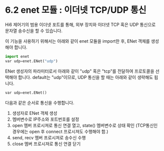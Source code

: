 # 6.2 enet 모듈 : 이더넷 TCP/UDP 통신

Hi6 제어기의 범용 이더넷 포트를 통해, 외부 장치와 이더넷 TCP 혹은 UDP 통신으로 문자열 송수신을 할 수 있습니다.

이 기능을 사용하기 위해서는 아래와 같이 enet 모듈을 import한 후, ENet 객체를 생성해야 합니다.

```python
import enet
var udp=enet.ENet("udp")
```

ENet 생성자의 파라미터로서 아래와 같이 "udp" 혹은 "tcp"를 전달하여 프로토콜을 선택해야 합니다. default는 "udp"이므로, UDP 통신을 할 때는 아래와 같이 생략해도 됩니다.

```python
var udp=enet.ENet()
```

다음과 같은 순서로 통신을 수행합니다.

1. 생성자로 ENet 객체 생성
2. 멤버변수로 IP주소와 포트번호를 설정
3. open 멤버 프로시져로 통신 연결 열고, state\(\) 멤버변수로 상태 확인 \(TCP통신인 경우에는 open 후 connect 프로시져도 수행해야 함.\)
4. send, recv 멤버 프로시져로 송수신 수행
5. close 멤버 프로시져로 통신 연결 닫기









